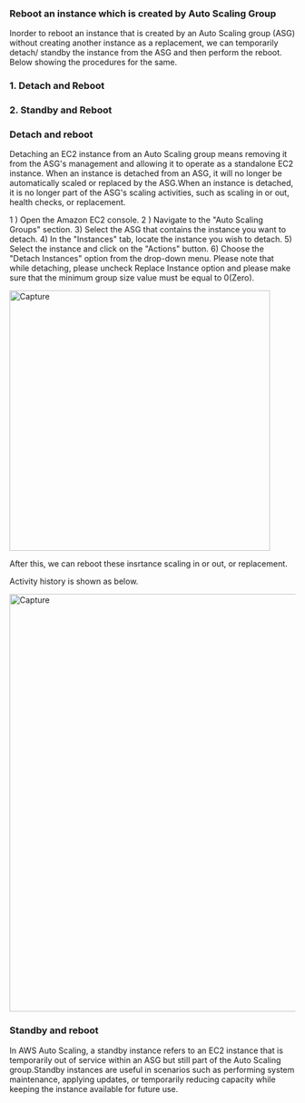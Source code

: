 ### Reboot an instance which is created by Auto Scaling Group

Inorder to reboot an instance that is created by an Auto Scaling group (ASG) without creating another instance as a replacement, we can temporarily detach/ standby the instance from the ASG and then perform the reboot. Below showing the procedures for the same.

### 1. Detach and Reboot
### 2. Standby and Reboot

### Detach and reboot

Detaching an EC2 instance from an Auto Scaling group means removing it from the ASG's management and allowing it to operate as a standalone EC2 instance. When an instance is detached from an ASG, it will no longer be automatically scaled or replaced by the ASG.When an instance is detached, it is no longer part of the ASG's scaling activities, such as scaling in or out, health checks, or replacement.

1 ) Open the Amazon EC2 console.
2 ) Navigate to the "Auto Scaling Groups" section.
3) Select the ASG that contains the instance you want to detach.
4) In the "Instances" tab, locate the instance you wish to detach.
5) Select the instance and click on the "Actions" button.
6) Choose the "Detach Instances" option from the drop-down menu.
Please note that while detaching, please uncheck Replace Instance option and please make sure that the minimum group size value must be equal to 0(Zero).

<img width="459" alt="Capture" src="https://github.com/arshadrebin/asg-instances-management/assets/116037443/15331b16-92d1-4d00-b25e-d8763d7f72fb">


After this, we can reboot these insrtance scaling in or out, or replacement.

Activity history is shown as below.

<img width="736" alt="Capture" src="https://github.com/arshadrebin/asg-instances-management/assets/116037443/f2a8a9e5-7e4a-4a15-9158-d7611a71b825">


### Standby and reboot

In AWS Auto Scaling, a standby instance refers to an EC2 instance that is temporarily out of service within an ASG but still part of the Auto Scaling group.Standby instances are useful in scenarios such as performing system maintenance, applying updates, or temporarily reducing capacity while keeping the instance available for future use.
